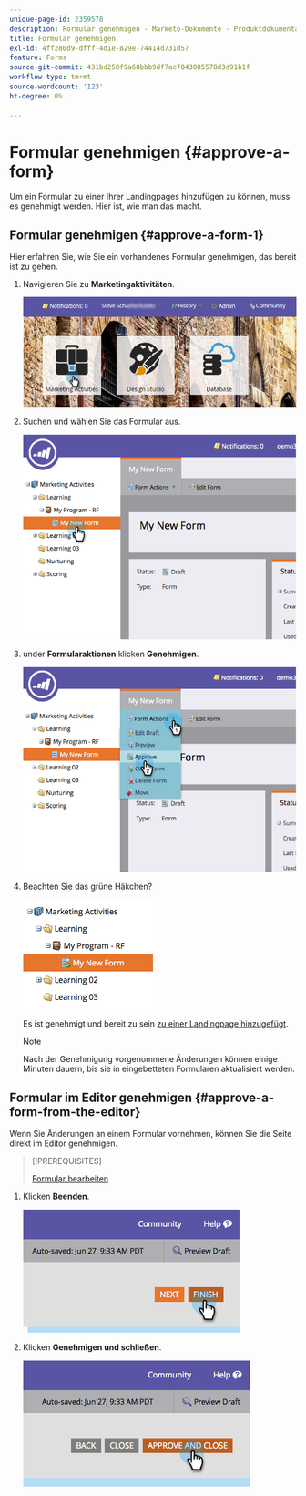 ```yaml
---
unique-page-id: 2359578
description: Formular genehmigen - Marketo-Dokumente - Produktdokumentation
title: Formular genehmigen
exl-id: 4ff280d9-dfff-4d1e-829e-74414d731d57
feature: Forms
source-git-commit: 431bd258f9a68bbb9df7acf043085578d3d91b1f
workflow-type: tm+mt
source-wordcount: '123'
ht-degree: 0%

---
```


# Formular genehmigen {#approve-a-form}

Um ein Formular zu einer Ihrer Landingpages hinzufügen zu können, muss es genehmigt werden. Hier ist, wie man das macht.

## Formular genehmigen {#approve-a-form-1}

Hier erfahren Sie, wie Sie ein vorhandenes Formular genehmigen, das bereit ist zu gehen.

1. Navigieren Sie zu **Marketingaktivitäten**.

   ![](assets/login-marketing-activities-7.png)

1. Suchen und wählen Sie das Formular aus.

   ![](assets/image2014-9-15-17-3a49-3a40.png)

1. under **Formularaktionen** klicken **Genehmigen**.

   ![](assets/image2014-9-15-17-3a49-3a47.png)

1. Beachten Sie das grüne Häkchen?

   ![](assets/image2014-9-15-17-3a50-3a2.png)

   Es ist genehmigt und bereit zu sein [zu einer Landingpage hinzugefügt](/help/marketo/product-docs/demand-generation/landing-pages/understanding-landing-pages/approve-unapprove-or-delete-a-landing-page.md).

   >[!NOTE]
   >
   >Nach der Genehmigung vorgenommene Änderungen können einige Minuten dauern, bis sie in eingebetteten Formularen aktualisiert werden.

## Formular im Editor genehmigen {#approve-a-form-from-the-editor}

Wenn Sie Änderungen an einem Formular vornehmen, können Sie die Seite direkt im Editor genehmigen.

>[!PREREQUISITES]
>
>[Formular bearbeiten](/help/marketo/product-docs/demand-generation/forms/form-actions/edit-a-form.md)

1. Klicken **Beenden**.

   ![](assets/image2014-9-15-17-3a51-3a43.png)

1. Klicken **Genehmigen und schließen**.

   ![](assets/image2014-9-15-17-3a52-3a1.png)

